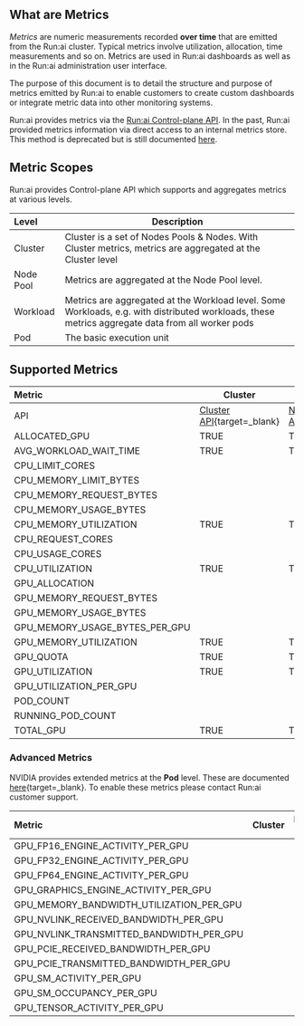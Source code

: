 

## What are Metrics

_Metrics_ are numeric measurements recorded __over time__ that are emitted from the Run:ai cluster. Typical metrics involve utilization, allocation, time measurements and so on. Metrics are used in Run:ai dashboards as well as in the Run:ai administration user interface.

The purpose of this document is to detail the structure and purpose of metrics emitted by Run:ai to enable customers to create custom dashboards or integrate metric data into other monitoring systems.

Run:ai provides metrics via the [Run:ai Control-plane API](../admin-rest-api/overview.md). In the past, Run:ai provided metrics information via direct access to an internal metrics store. This method is deprecated but is still documented [here](metrics.md).


## Metric Scopes

Run:ai provides Control-plane API which supports and aggregates metrics at various levels.

| Level | Description | 
| :---- | ----- |  
| Cluster | Cluster is a set of Nodes Pools & Nodes. With Cluster metrics, metrics are aggregated at the Cluster level | 
| Node Pool | Metrics are aggregated at the Node Pool level. |
| Workload | Metrics are aggregated at the Workload level. Some Workloads, e.g. with distributed workloads, these metrics aggregate data from all worker pods |
| Pod | The basic execution unit | 

## Supported Metrics


| Metric | Cluster | Node Pool | Workload | Pod |
| :---- | ----- | ----- | ----- | ----- |
| API | [Cluster API](https://app.run.ai/api/docs#tag/Clusters/operation/get_cluster_metrics){target=_blank} | [Node Pool API](https://app.run.ai/api/docs#tag/NodePools/operation/get_nodepool_metrics){target=_blank} | [Workload API](https://app.run.ai/api/docs#tag/Workloads/operation/get_workload_metrics){target=_blank} | [Pod API](https://app.run.ai/api/docs#tag/Pods/operation/get_workload_pod_metrics){target=_blank} |
| ALLOCATED_GPU | TRUE | TRUE |  |  |
| AVG_WORKLOAD_WAIT_TIME | TRUE | TRUE |  |  |
| CPU_LIMIT_CORES |  |  | TRUE |  |
| CPU_MEMORY_LIMIT_BYTES |  |  | TRUE |  |
| CPU_MEMORY_REQUEST_BYTES |  |  | TRUE |  |
| CPU_MEMORY_USAGE_BYTES |  |  | TRUE | TRUE |
| CPU_MEMORY_UTILIZATION | TRUE | TRUE |  |  |
| CPU_REQUEST_CORES |  |  | TRUE |  |
| CPU_USAGE_CORES |  |  | TRUE | TRUE |
| CPU_UTILIZATION | TRUE | TRUE |  |  |
| GPU_ALLOCATION |  |  | TRUE |  |
| GPU_MEMORY_REQUEST_BYTES |  |  | TRUE |  |
| GPU_MEMORY_USAGE_BYTES |  |  | TRUE | TRUE |
| GPU_MEMORY_USAGE_BYTES_PER_GPU |  |  |  | TRUE |
| GPU_MEMORY_UTILIZATION | TRUE | TRUE |  |  |
| GPU_QUOTA | TRUE | TRUE |  |  |
| GPU_UTILIZATION | TRUE | TRUE | TRUE | TRUE |
| GPU_UTILIZATION_PER_GPU |  |  |  | TRUE |
| POD_COUNT |  |  | TRUE |  |
| RUNNING_POD_COUNT |  |  | TRUE |  |
| TOTAL_GPU | TRUE | TRUE |  |  |


### Advanced Metrics

NVIDIA provides extended metrics at the __Pod__ level. These are documented [here](https://docs.nvidia.com/datacenter/dcgm/latest/user-guide/feature-overview.html#profiling-metrics){target=_blank}. To enable these metrics please contact Run:ai customer support. 


| Metric | Cluster | Node Pool | Workload | Pod |
| :---- | ----- | ----- | ----- | ----- |
| GPU_FP16_ENGINE_ACTIVITY_PER_GPU |  |  |  | TRUE |
| GPU_FP32_ENGINE_ACTIVITY_PER_GPU |  |  |  | TRUE |
| GPU_FP64_ENGINE_ACTIVITY_PER_GPU |  |  |  | TRUE |
| GPU_GRAPHICS_ENGINE_ACTIVITY_PER_GPU |  |  |  | TRUE |
| GPU_MEMORY_BANDWIDTH_UTILIZATION_PER_GPU |  |  |  | TRUE |
| GPU_NVLINK_RECEIVED_BANDWIDTH_PER_GPU |  |  |  | TRUE |
| GPU_NVLINK_TRANSMITTED_BANDWIDTH_PER_GPU |  |  |  | TRUE |
| GPU_PCIE_RECEIVED_BANDWIDTH_PER_GPU |  |  |  | TRUE |
| GPU_PCIE_TRANSMITTED_BANDWIDTH_PER_GPU |  |  |  | TRUE |
| GPU_SM_ACTIVITY_PER_GPU |  |  |  | TRUE |
| GPU_SM_OCCUPANCY_PER_GPU |  |  |  | TRUE |
| GPU_TENSOR_ACTIVITY_PER_GPU |  |  |  | TRUE |


